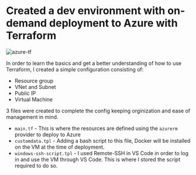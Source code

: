 # Created a dev environment with on-demand deployment to Azure with Terraform
![azure-tf](https://github.com/d-hearn/terraform-azure-tutorial/assets/141779135/fbb484e8-a5b1-4b59-b3fe-ce5f5f288450)

In order to learn the basics and get a better understanding of how to use Terraform, I created a simple configuration consisting of:
- Resource group
- VNet and Subnet
- Public IP
- Virtual Machine

3 files were created to complete the config keeping orginization and ease of management in mind.
  - `main.tf` - This is where the resources are defined using the `azurerm` provider to deploy to Azure
  - `customdata.tpl` - Adding a bash script to this file, Docker will be installed on the VM at the time of deployment.
  - `windows-ssh-script.tpl` - I used Remote-SSH in VS Code in order to log in and use the VM through VS Code. This is where I stored the script required to do so.

